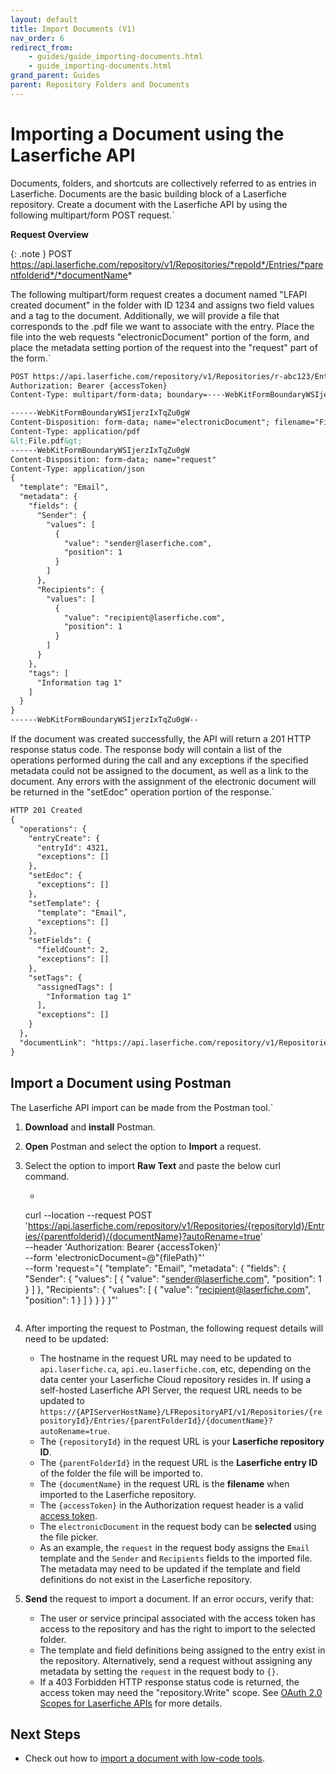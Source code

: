 ```yaml
---
layout: default
title: Import Documents (V1)
nav_order: 6
redirect_from:
    - guides/guide_importing-documents.html
    - guide_importing-documents.html
grand_parent: Guides
parent: Repository Folders and Documents
---
```

<!--Copyright (c) Laserfiche.
Licensed under the MIT License. See LICENSE in the project root for license information.-->

# Importing a Document using the Laserfiche API

Documents, folders, and shortcuts are collectively referred to as entries in Laserfiche. Documents are the basic building block of a Laserfiche repository. Create a document with the Laserfiche API by using the following multipart/form POST request.`

**Request Overview**

{: .note }
POST https://api.laserfiche.com/repository/v1/Repositories/*repoId*/Entries/*parentfolderid*/*documentName*

The following multipart/form request creates a document named "LFAPI created document" in the folder with ID 1234 and assigns two field values and a tag to the document. Additionally, we will provide a file that corresponds to the .pdf file we want to associate with the entry. Place the file into the web requests "electronicDocument" portion of the form, and place the metadata setting portion of the request into the "request" part of the form.`

```xml
POST https://api.laserfiche.com/repository/v1/Repositories/r-abc123/Entries/1234/lfapi%20created%20doc?autoRename=true
Authorization: Bearer {accessToken}
Content-Type: multipart/form-data; boundary=----WebKitFormBoundaryWSIjerzIxTqZu0gW

------WebKitFormBoundaryWSIjerzIxTqZu0gW
Content-Disposition: form-data; name="electronicDocument"; filename="File.pdf"
Content-Type: application/pdf
&lt;File.pdf&gt;
------WebKitFormBoundaryWSIjerzIxTqZu0gW
Content-Disposition: form-data; name="request"
Content-Type: application/json
{
  "template": "Email",
  "metadata": {
    "fields": {
      "Sender": {
        "values": [
          {
            "value": "sender@laserfiche.com",
            "position": 1
          }
        ]
      },
      "Recipients": {
        "values": [
          {
            "value": "recipient@laserfiche.com",
            "position": 1
          }
        ]
      }
    },
    "tags": [
      "Information tag 1"
    ]
  }
}
------WebKitFormBoundaryWSIjerzIxTqZu0gW--
```

If the document was created successfully, the API will return a 201 HTTP response status code. The response body will contain a list of the operations performed during the call and any exceptions if the specified metadata could not be assigned to the document, as well as a link to the document. Any errors with the assignment of the electronic document will be returned in the "setEdoc" operation portion of the response.`

```xml
HTTP 201 Created
{
  "operations": {
    "entryCreate": {
      "entryId": 4321,
      "exceptions": []
    },
    "setEdoc": {
      "exceptions": []
    },
    "setTemplate": {
      "template": "Email",
      "exceptions": []
    },
    "setFields": {
      "fieldCount": 2,
      "exceptions": []
    },
    "setTags": {
      "assignedTags": [
        "Information tag 1"
      ],
      "exceptions": []
    }
  },
  "documentLink": "https://api.laserfiche.com/repository/v1/Repositories/r-abc123/Entries/4321"
}
```

## Import a Document using Postman

The Laserfiche API import can be made from the Postman tool.`
1. **Download** and **install** Postman.
1. **Open** Postman and select the option to **Import** a request.
1. Select the option to import **Raw Text** and paste the below curl command.

    - ```xml
    curl --location --request POST 'https://api.laserfiche.com/repository/v1/Repositories/{repositoryId}/Entries/{parentfolderid}/{documentName}?autoRename=true' \
    --header 'Authorization: Bearer {accessToken}' \
    --form 'electronicDocument=@"{filePath}"' \
    --form 'request="{
    \"template\": \"Email\",
    \"metadata\": {
        \"fields\": {
        \"Sender\": {
            \"values\": [
            {
                \"value\": \"sender@laserfiche.com\",
                \"position\": 1
            }
            ]
        },
        \"Recipients\": {
            \"values\": [
            {
                \"value\": \"recipient@laserfiche.com\",
                \"position\": 1
            }
            ]
        }
        }
    }
    }"'
    ```

1. After importing the request to Postman, the following request details will need to be updated:
    - The hostname in the request URL may need to be updated to `api.laserfiche.ca`, `api.eu.laserfiche.com`, etc, depending on the data center your Laserfiche Cloud repository resides in. If using a self-hosted Laserfiche API Server, the request URL needs to be updated to `https://{APIServerHostName}/LFRepositoryAPI/v1/Repositories/{repositoryId}/Entries/{parentFolderId}/{documentName}?autoRename=true`.
    - The `{repositoryId}` in the request URL is your **Laserfiche repository ID**.
    - The `{parentFolderId}` in the request URL is the **Laserfiche entry ID** of the folder the file will be imported to.
    - The `{documentName}` in the request URL is the **filename** when imported to the Laserfiche repository.
    - The `{accessToken}` in the Authorization request header is a valid [access token](../guide_authenticating-to-the-laserfiche-api).
    - The `electronicDocument` in the request body can be **selected** using the file picker.
    - As an example, the `request` in the request body assigns the `Email` template and the `Sender` and `Recipients` fields to the imported file. The metadata may need to be updated if the template and field definitions do not exist in the Laserfiche repository.
1. **Send** the request to import a document. If an error occurs, verify that:
    - The user or service principal associated with the access token has access to the repository and has the right to import to the selected folder.
    - The template and field definitions being assigned to the entry exist in the repository. Alternatively, send a request without assigning any metadata by setting the `request` in the request body to `{}`.
    - If a 403 Forbidden HTTP response status code is returned, the access token may need the "repository.Write" scope. See [OAuth 2.0 Scopes for Laserfiche APIs](../guide_oauth_2.0_scopes) for more details.

## Next Steps
- Check out how to [import a document with low-code tools](../guide_low-code-tools).